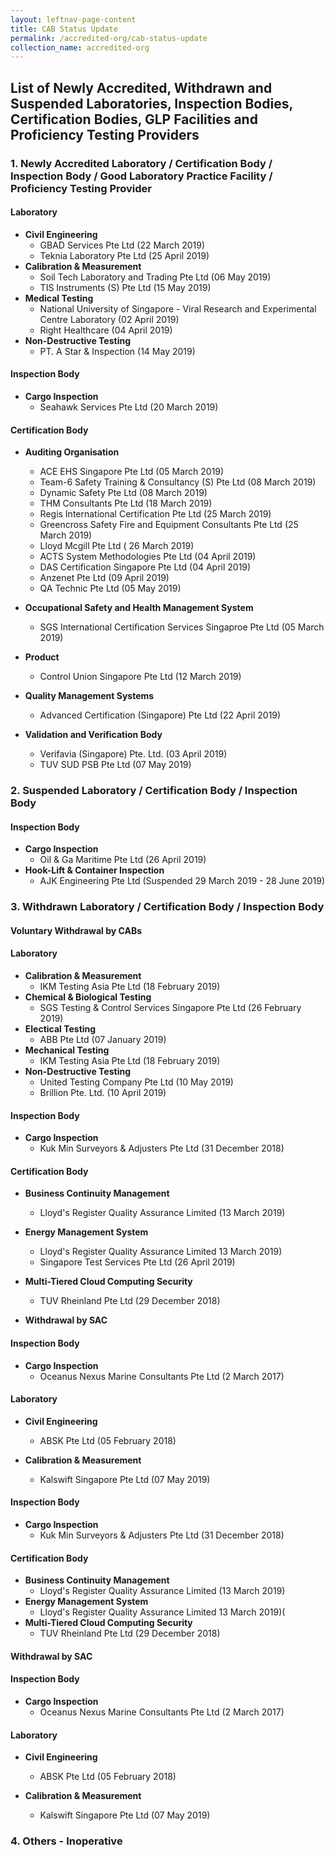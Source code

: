```yaml
---
layout: leftnav-page-content
title: CAB Status Update
permalink: /accredited-org/cab-status-update
collection_name: accredited-org
---
```


## List of Newly Accredited, Withdrawn and Suspended Laboratories, Inspection Bodies, Certification Bodies, GLP Facilities and Proficiency Testing Providers
### 1. Newly Accredited Laboratory / Certification Body / Inspection Body / Good Laboratory Practice Facility / Proficiency Testing Provider

#### Laboratory

* **Civil Engineering**
  * GBAD Services Pte Ltd (22 March 2019)
  * Teknia Laboratory Pte Ltd (25 April 2019)
* **Calibration & Measurement**
  * Soil Tech Laboratory and Trading Pte Ltd (06 May 2019)
  * TIS Instruments (S) Pte Ltd (15 May 2019)
* **Medical Testing**
  * National University of Singapore - Viral Research and Experimental Centre Laboratory (02 April 2019)
  * Right Healthcare (04 April 2019)
* **Non-Destructive Testing**
  * PT. A Star & Inspection (14 May 2019)

#### Inspection Body
* **Cargo Inspection**
  * Seahawk Services Pte Ltd (20 March 2019)
   
#### Certification Body    
* **Auditing Organisation** 
  * ACE EHS Singapore Pte Ltd (05 March 2019)  
  * Team-6 Safety Training & Consultancy (S) Pte Ltd (08 March 2019)
  * Dynamic Safety Pte Ltd (08 March 2019)  
  * THM Consultants Pte Ltd (18 March 2019)
  * Regis International Certification Pte Ltd (25 March 2019)
  * Greencross Safety Fire and Equipment Consultants Pte Ltd (25 March 2019)
  * Lloyd Mcgill Pte Ltd ( 26 March 2019)
  * ACTS System Methodologies Pte Ltd (04 April 2019)
  * DAS Certification Singapore Pte Ltd (04 April 2019)
  * Anzenet Pte Ltd (09 April 2019)
  * QA Technic Pte Ltd (05 May 2019) 

* **Occupational Safety and Health Management System** 
  * SGS International Certification Services Singaproe Pte Ltd (05 March 2019)

* **Product**
  * Control Union Singapore Pte Ltd (12 March 2019)

* **Quality Management Systems** 
  * Advanced Certification (Singapore) Pte Ltd (22 April 2019)

* **Validation and Verification Body**
  * Verifavia (Singapore) Pte. Ltd. (03 April 2019)
  * TUV SUD PSB Pte Ltd (07 May 2019)

### 2. Suspended Laboratory / Certification Body / Inspection Body 

#### Inspection Body
* **Cargo Inspection**
  * Oil & Ga Maritime Pte Ltd (26 April 2019)
* **Hook-Lift & Container Inspection**
  * AJK Engineering Pte Ltd (Suspended 29 March 2019 - 28 June 2019)

### 3. Withdrawn Laboratory / Certification Body / Inspection Body 

#### Voluntary Withdrawal by CABs

#### Laboratory
* **Calibration & Measurement**
  * IKM Testing Asia Pte Ltd (18 February 2019)
* **Chemical & Biological Testing**
  * SGS Testing & Control Services Singapore Pte Ltd (26 February 2019)
* **Electical Testing**
  * ABB Pte Ltd (07 January 2019)
* **Mechanical Testing**
  * IKM Testing Asia Pte Ltd (18 February 2019)
* **Non-Destructive Testing**
  * United Testing Company Pte Ltd (10 May 2019)
  * Brillion Pte. Ltd. (10 April 2019)

#### Inspection Body
* **Cargo Inspection**
  * Kuk Min Surveyors & Adjusters Pte Ltd (31 December 2018)

#### Certification Body
* **Business Continuity Management**
  * Lloyd's Register Quality Assurance Limited (13 March 2019)  

* **Energy Management System**
  * Lloyd's Register Quality Assurance Limited 13 March 2019)
  * Singapore Test Services Pte Ltd (26 April 2019)
        
* **Multi-Tiered Cloud Computing Security**
  * TUV Rheinland Pte Ltd (29 December 2018)

* **Withdrawal by SAC**

#### Inspection Body

* **Cargo Inspection**
  * Oceanus Nexus Marine Consultants Pte Ltd (2 March 2017)

#### Laboratory

* **Civil Engineering**
  * ABSK Pte Ltd (05 February 2018)

* **Calibration & Measurement** 
  * Kalswift Singapore Pte Ltd (07 May 2019)
        
#### Inspection Body
* **Cargo Inspection**
  * Kuk Min Surveyors & Adjusters Pte Ltd (31 December 2018)

#### Certification Body
* **Business Continuity Management**
  * Lloyd's Register Quality Assurance Limited (13 March 2019)  
* **Energy Management System**
  * Lloyd's Register Quality Assurance Limited 13 March 2019)(
* **Multi-Tiered Cloud Computing Security**
  * TUV Rheinland Pte Ltd (29 December 2018)

#### Withdrawal by SAC

#### Inspection Body
* **Cargo Inspection**
  * Oceanus Nexus Marine Consultants Pte Ltd (2 March 2017)

#### Laboratory

* **Civil Engineering**
  * ABSK Pte Ltd (05 February 2018)

* **Calibration & Measurement** 
  * Kalswift Singapore Pte Ltd (07 May 2019)

### 4. Others - Inoperative
